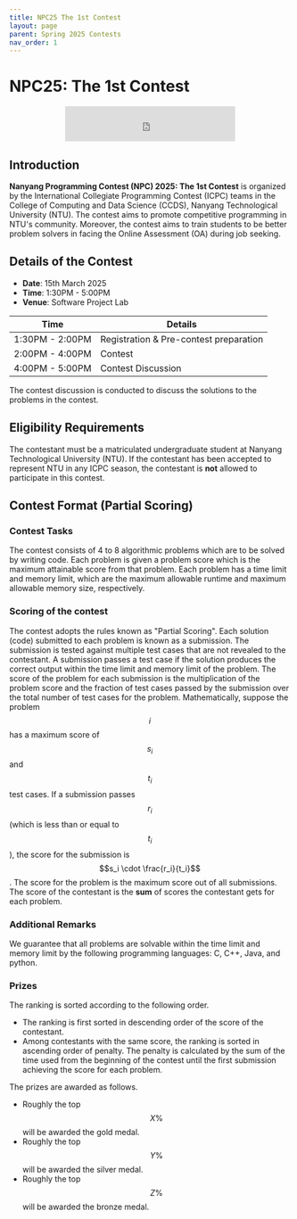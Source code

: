```yaml
---
title: NPC25 The 1st Contest
layout: page
parent: Spring 2025 Contests
nav_order: 1
---
```


# NPC25: The 1st Contest

<!-- <iframe src="https://free.timeanddate.com/countdown/i9rzs3rh/n236/cf100/cm0/cu4/ct0/cs0/ca0/co1/cr0/ss0/cac000/cpc000/pcfff/tcf1d8e7/fn3/fs140/szw320/szh135/tatTime%20left%20to%20NPC%201st%20in/tac000/tptTime%20since%20NPC%201st%20started%20in/tpc000/iso2025-02-23T00:00:00" allowtransparency="true" frameborder="0" width="320" height="135" style="display: block; margin: 0 auto;"></iframe> -->
<iframe src="https://free.timeanddate.com/countdown/i9rzs3rh/n236/cf12/cm0/cu4/ct0/cs0/ca0/co1/cr0/ss0/cac000/cpc000/pcfff/tcf1d8e7/fn3/fs140/szw320/szh135/tatTime%20left%20to%20NPC%201st%20in/tac000/tptTime%20since%20NPC%201st%20started%20in/tpc000/iso2025-03-15T14:00:00" allowtransparency="true" frameborder="0" width="305" height="63" style="display: block; margin: 0 auto;"></iframe>

## Introduction

**Nanyang Programming Contest (NPC) 2025: The 1st Contest** is organized by the International Collegiate Programming Contest (ICPC) teams in the College of Computing and Data Science (CCDS), Nanyang Technological University (NTU). The contest aims to promote competitive programming in NTU's community. Moreover, the contest aims to train students to be better problem solvers in facing the Online Assessment (OA) during job seeking.

## Details of the Contest

- **Date**: 15th March 2025
- **Time**: 1:30PM - 5:00PM
- **Venue**: Software Project Lab

| Time              | Details                               |
|------------------|--------------------------------------|
| 1:30PM - 2:00PM  | Registration & Pre-contest preparation |
| 2:00PM - 4:00PM  | Contest                              |
| 4:00PM - 5:00PM  | Contest Discussion                  |

The contest discussion is conducted to discuss the solutions to the problems in the contest.

## Eligibility Requirements

The contestant must be a matriculated undergraduate student at Nanyang Technological University (NTU). If the contestant has been accepted to represent NTU in any ICPC season, the contestant is **not** allowed to participate in this contest.

## Contest Format (Partial Scoring)

### Contest Tasks

The contest consists of 4 to 8 algorithmic problems which are to be solved by writing code. Each problem is given a problem score which is the maximum attainable score from that problem. Each problem has a time limit and memory limit, which are the maximum allowable runtime and maximum allowable memory size, respectively. 

### Scoring of the contest

The contest adopts the rules known as "Partial Scoring". Each solution (code) submitted to each problem is known as a submission. The submission is tested against multiple test cases that are not revealed to the contestant. A submission passes a test case if the solution produces the correct output within the time limit and memory limit of the problem. The score of the problem for each submission is the multiplication of the problem score and the fraction of test cases passed by the submission over the total number of test cases for the problem. Mathematically, suppose the problem $$i$$ has a maximum score of $$s_i$$ and $$t_i$$ test cases. If a submission passes $$r_i$$ (which is less than or equal to $$t_i$$), the score for the submission is $$s_i \cdot \frac{r_i}{t_i}$$. The score for the problem is the maximum score out of all submissions. The score of the contestant is the **sum** of scores the contestant gets for each problem.

### Additional Remarks

We guarantee that all problems are solvable within the time limit and memory limit by the following programming languages: C, C++, Java, and python.

### Prizes

The ranking is sorted according to the following order.

- The ranking is first sorted in descending order of the score of the contestant.
- Among contestants with the same score, the ranking is sorted in ascending order of penalty. The penalty is calculated by the sum of the time used from the beginning of the contest until the first submission achieving the score for each problem.

The prizes are awarded as follows.

- Roughly the top $$X \%$$ will be awarded the gold medal.
- Roughly the top $$Y \%$$ will be awarded the silver medal. 
- Roughly the top $$Z \%$$ will be awarded the bronze medal.

